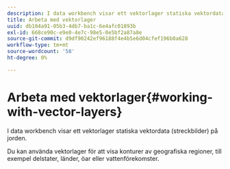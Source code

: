 ```yaml
---
description: I data workbench visar ett vektorlager statiska vektordata (streckbilder) på jorden.
title: Arbeta med vektorlager
uuid: db104a91-05b3-4db7-ba1c-6e4afc01893b
exl-id: 668ce90c-e9e0-4e7c-98e5-0e5bf2a87a8e
source-git-commit: d9df90242ef96188f4e4b5e6d04cfef196b0a628
workflow-type: tm+mt
source-wordcount: '58'
ht-degree: 0%

---
```


# Arbeta med vektorlager{#working-with-vector-layers}

I data workbench visar ett vektorlager statiska vektordata (streckbilder) på jorden.

Du kan använda vektorlager för att visa konturer av geografiska regioner, till exempel delstater, länder, öar eller vattenförekomster.
